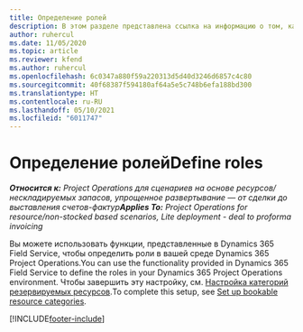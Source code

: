 ```yaml
---
title: Определение ролей
description: В этом разделе представлена ссылка на информацию о том, как настроить категории резервируемых ресурсов.
author: ruhercul
ms.date: 11/05/2020
ms.topic: article
ms.reviewer: kfend
ms.author: ruhercul
ms.openlocfilehash: 6c0347a880f59a220313d5d40d3246d6857c4c80
ms.sourcegitcommit: 40f68387f594180af64a5e5c748b6efa188bd300
ms.translationtype: HT
ms.contentlocale: ru-RU
ms.lasthandoff: 05/10/2021
ms.locfileid: "6011747"
---
```

# <a name="define-roles"></a><span data-ttu-id="f17d0-103">Определение ролей</span><span class="sxs-lookup"><span data-stu-id="f17d0-103">Define roles</span></span>

<span data-ttu-id="f17d0-104">_**Относится к:** Project Operations для сценариев на основе ресурсов/нескладируемых запасов, упрощенное развертывание — от сделки до выставления счетов-фактур_</span><span class="sxs-lookup"><span data-stu-id="f17d0-104">_**Applies To:** Project Operations for resource/non-stocked based scenarios, Lite deployment - deal to proforma invoicing_</span></span>

<span data-ttu-id="f17d0-105">Вы можете использовать функции, представленные в Dynamics 365 Field Service, чтобы определить роли в вашей среде Dynamics 365 Project Operations.</span><span class="sxs-lookup"><span data-stu-id="f17d0-105">You can use the functionality provided in Dynamics 365 Field Service to define the roles in your Dynamics 365 Project Operations environment.</span></span> <span data-ttu-id="f17d0-106">Чтобы завершить эту настройку, см. [Настройка категорий резервируемых ресурсов](/dynamics365/field-service/set-up-bookable-resource-categories).</span><span class="sxs-lookup"><span data-stu-id="f17d0-106">To complete this setup, see [Set up bookable resource categories](/dynamics365/field-service/set-up-bookable-resource-categories).</span></span>


[!INCLUDE[footer-include](../includes/footer-banner.md)]